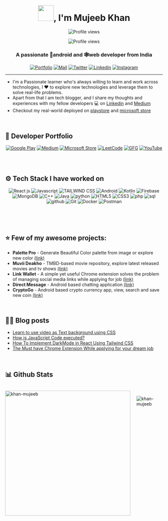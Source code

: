 <h1 align="center"><img width="50px" src="https://portfolio-khan-mujeeb.vercel.app/assets/Hi-af4378fa.gif"/>, I'm Mujeeb Khan</h1>


<p align="center">
    <img src="https://komarev.com/ghpvc/?username=khan-mujeeb&label=Profile%20views&color=0e75b6&style=flat" alt="Profile views">
    
</p>
<p align="center">
    <img src="https://github.com/khan-mujeeb/khan-mujeeb/assets/89351750/4ee00d97-d566-41d4-9f73-522fbfb48121" alt="Profile views">
    
</p>

<h3 align="center">A passionate 👾android and 🕸️web developer from India</h3>

<p align="center">
    <a href="https://portfolio-khan-mujeeb.vercel.app/" target="_blank"><img src="https://img.shields.io/badge/-Portfolio-black?style=for-the-badge&logo=google-chrome&logoColor=white" alt="Portfolio"></a>
    <a href="mailto:mujeeebkhan1831@gmail.com" target="_blank"><img src="https://img.shields.io/badge/-Say%20Hi!-black?style=for-the-badge&logo=gmail" alt="Mail"></a>
    <a href="https://twitter.com/mujeebk51620752" target="_blank"><img src="https://img.shields.io/badge/-Twitter-black?style=for-the-badge&logo=twitter" alt="Twitter"></a>
    <a href="https://www.linkedin.com/in/mujeeb-ur-rahman-khan/" target="_blank"><img src="https://img.shields.io/badge/-LinkedIn-black?style=for-the-badge&logo=Linkedin" alt="Linkedin"></a>
    <a href="https://instagram.com/shreyaspatil.dev/" target="_blank"><img src="https://img.shields.io/badge/-Instagram-black?style=for-the-badge&logo=instagram" alt="Instagram"></a>
</p>


---

-   I'm a Passionate learner who's always willing to learn and work across technologies, I ❤️ to explore new technologies and leverage them to solve real-life problems.
-   Apart from that I am tech blogger, and I share my thoughts and experiences with my fellow developers 💻 on [Linkedin](https://www.linkedin.com/in/mujeeb-ur-rahman-khan/) and [Medium](https://medium.com/@mujeebkhan1831)
-   Checkout my real-world deployed on [playstore](https://play.google.com/store/apps/dev?id=6242034884087069041) and [microsoft store](https://microsoftedge.microsoft.com/addons/search?hl=en-US&developer=Khan.dev)

</br>

## 💼 Developer Portfolio
<p align="center">
    <a href="https://play.google.com/store/apps/dev?id=7315706573700759915" target="_blank"><img src="https://img.shields.io/badge/-Google%20Play-black?style=for-the-badge&logo=google-play" alt="Google Play"></a>
    <a href="https://medium.com/@mujeebkhan1831" target="_blank"><img src="https://img.shields.io/badge/-Medium-black?style=for-the-badge&logo=Medium" alt="Medium"></a>
    <a href="https://microsoftedge.microsoft.com/addons/search?hl=en-US&developer=Khan.dev" target="_blank"><img src="https://img.shields.io/badge/-Microsoft%20Store-black?style=for-the-badge&logo=microsoft" alt="Microsoft Store"></a>
    <a href="https://leetcode.com/mujeebkhan1831/" target="_blank"><img src="https://img.shields.io/badge/-LeetCode-black?style=for-the-badge&logo=leetcode" alt="LeetCode"></a>
    <a href="https://auth.geeksforgeeks.org/user/https://auth.geeksforgeeks.org/user/mujeebkhan1831/" target="_blank"><img src="https://img.shields.io/badge/-GFG-black?style=for-the-badge&logo=geeksforgeeks" alt="GFG"></a>
    <a href="https://www.youtube.com/channel/UCMn2-rbHJtv0DdesKCDn_IA" target="_blank"><img src="https://img.shields.io/badge/-YouTube-black?style=for-the-badge&logo=youtube" alt="YouTube"></a>
</p>


</br>


</br>

## ⚙️ Tech Stack I have worked on

<p align="center">
    <img src="https://img.shields.io/badge/react-%23323330.svg?style=for-the-badge&logo=react" alt="React js">
    <img src="https://img.shields.io/badge/javascript-%23323330.svg?style=for-the-badge&logo=javascript" alt="Javascript">
    <img src="https://img.shields.io/badge/tailwindcss-%23323330.svg?style=for-the-badge&logo=tailwindcss" alt="TAILWIND CSS">
    <img src="https://img.shields.io/badge/Android-3DDC84?style=for-the-badge&logo=android&logoColor=white" alt="Android">
    <img src="https://img.shields.io/badge/Kotlin-0095D5?style=for-the-badge&logo=kotlin&logoColor=white" alt="Kotlin">
    <img src="https://img.shields.io/badge/Firebase-FFCA28?style=for-the-badge&logo=firebase&logoColor=black" alt="Firebase">
    <img src="https://img.shields.io/badge/MongoDB-4EA94B?style=for-the-badge&logo=mongodb&logoColor=white" alt="MongoDB">
    <img src="https://img.shields.io/badge/c++-%2300599C.svg?style=for-the-badge&logo=c%2B%2B&logoColor=white" alt="C++">
    <img src="https://img.shields.io/badge/java-%23ED8B00.svg?style=for-the-badge&logo=java&logoColor=white" alt="Java">
    <img src="https://img.shields.io/badge/Python-FFD43B?style=for-the-badge&logo=python&logoColor=blue" alt="python">
    <img src="https://img.shields.io/badge/html5-%23E34F26.svg?style=for-the-badge&logo=html5&logoColor=white" alt="HTML5">
    <img src="https://img.shields.io/badge/css3-%231572B6.svg?style=for-the-badge&logo=css3&logoColor=white" alt="CSS3">
    <img src="https://img.shields.io/badge/PHP-777BB4?style=for-the-badge&logo=php&logoColor=white" alt="php">
    <img src="https://img.shields.io/badge/MySQL-005C84?style=for-the-badge&logo=mysql&logoColor=white" alt="sql">
    <img src="https://img.shields.io/badge/github-%23121011.svg?style=for-the-badge&logo=github&logoColor=white" alt="github">
    <img src="https://img.shields.io/badge/Git-F05032?style=for-the-badge&logo=git&logoColor=white" alt="Git">
    <img src="https://img.shields.io/badge/Docker-2496ED?style=for-the-badge&logo=docker&logoColor=white" alt="Docker">
    <img src="https://img.shields.io/badge/Postman-FF6C37?style=for-the-badge&logo=postman&logoColor=white" alt="Postman">
</p>

</br>
</br>

</br>


## ⭐ Few of my awesome projects:
- **Palette Pro**  - Generate Beautiful Color palette from image or explore new color [(link)](https://github.com/khan-mujeeb/Color-Palette)
- **Muvii Deakho** - TMBD-based movie repository, explore latest released movies and tv shows [(link)](https://github.com/khan-mujeeb/Muvii-Deakho)
- **Link Wallet**  - A simple yet useful Chrome extension solves the problem of managing social media links while applying for job [(link)](https://github.com/khan-mujeeb/Link-Wallet)
- **Direct Message** - Android based chatting application [(link)](https://github.com/khan-mujeeb/Direct-Message)
- **CryptoGo** - Android based crypto currency app, view, search and save new coin [(link)](https://github.com/khan-mujeeb/Crypto-Go)

</br>

## ✍🏻 Blog posts

<!-- BLOG-POST-LIST:START -->
- [Learn to use video as Text background using CSS](https://mujeebkhan1831.medium.com/learn-to-use-video-as-text-background-using-css-030b743bb126?source=rss-b5a7fd5c66c1------2)
- [How is JavaScript Code executed?](https://towardsdev.com/how-is-javascript-code-executed-d3ae1aa04ee7?source=rss-b5a7fd5c66c1------2)
- [How To Implement DarkMode in React Using Tailwind CSS](https://mujeebkhan1831.medium.com/how-to-implement-darkmode-in-react-using-tailwind-css-3c47d009209a?source=rss-b5a7fd5c66c1------2)
- [The Must have Chrome Extension While applying for your dream job](https://mujeebkhan1831.medium.com/the-must-have-chrome-extension-while-applying-for-your-dream-job-64890828572d?source=rss-b5a7fd5c66c1------2)
<!-- BLOG-POST-LIST:END -->

</br>

## 📊 Github Stats


<div style="display: flex; gap: 20px">
    <p><img width="400px" src="https://github-readme-stats.vercel.app/api/top-langs?username=khan-mujeeb&show_icons=true&locale=en&layout=compact" alt="khan-mujeeb" /></p>
    <p>&nbsp;<img    src="https://github-readme-stats.vercel.app/api?username=khan-mujeeb&show_icons=true&locale=en" alt="khan-mujeeb" /></p>
</div>



